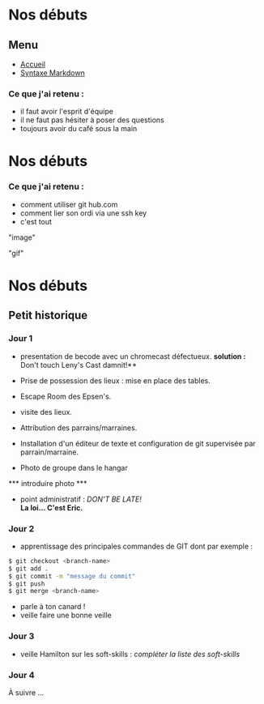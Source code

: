 # Nos débuts

## Menu

* [Accueil](https://github.com/Qlfvr/exercice-markdown/blob/master/README.md)
* [Syntaxe Markdown](https://github.com/Qlfvr/exercice-markdown/blob/master/syntaxe_markdown.md)
  
### Ce que j'ai retenu :

- il faut avoir l'esprit d'équipe
- il ne faut pas hésiter à poser des questions
- toujours avoir du café sous la main

# Nos débuts

### Ce que j'ai retenu : 

- comment utiliser git hub.com  
- comment lier son ordi via une ssh key
- c'est tout 

"image" 

"gif" 

# Nos débuts

## Petit historique 

### Jour 1 ###

- presentation de becode avec un chromecast défectueux. 
**solution :** Don't touch Leny's Cast damnit!**

- Prise de possession des lieux : mise en place des tables.

- Escape Room des Epsen's.

- visite des lieux.

- Attribution des parrains/marraines.

- Installation d'un éditeur de texte et configuration de git supervisée par parrain/marraine.

- Photo de groupe dans le hangar 

*** introduire photo ***

- point administratif : *DON'T BE LATE!*  
  **La loi... C'est Eric.**
  
### Jour 2 ###

- apprentissage des principales commandes de GIT dont par exemple : 

```sh
$ git checkout <branch-name>
$ git add .
$ git commit -m "message du commit"
$ git push 
$ git merge <branch-name>
```

- parle à ton canard !
- veille faire une bonne veille 

### Jour 3 ###

- veille Hamilton sur les soft-skills : 
    *compléter la liste des soft-skills*

### Jour 4 ###

À suivre ...

